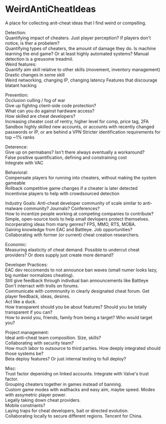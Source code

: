 # WeirdAntiCheatIdeas
A place for collecting anit-cheat ideas that I find weird or compelling. 

Detection:  
  Quantifying impact of cheaters. Just player perception? If players don't notice, is ther a probelem?  
  Quantifying types of cheaters, the amount of damage they do. 
  Is machine learning the end game? Or at least highly automated systems? Manual detection is a greusome treadmil.  
  Weird features:  
    Quantify aim skill relative to other skills (movement, inventory management)  
    Drastic changes in some skill  
    Weird networking, changing IP, changing latency
    Features that discourage blatant hacking  
  
Prevention:  
  Occlusion culling / fog of war  
  Give up fighitng client-side code protection?  
    What can you do against hardware access?  
    How skilled are cheat developers?  
  Increasing cheater cost of rentry, higher level for comp, price tag, 2FA  
    Sandbox highly skilled new accounts, or accounts with recently changed passwords or IP, or are behind a VPN 
    Stricter identification requirements for top ~1% ranks  

Deterence:  
  Give up on permabans? Isn't there always eventually a workaround?  
  False positive quantification, defining and constraining cost  
  Integrate with VAC  

Behavioral:  
  Compensate players for running into cheaters, without making the system gameable  
  Rollback competitive game changes if a cheater is later detected  
  Incentivise players to help with crowdsourced detection  

Industry Goals:
   Anti-cheat developer community of scale similar to anti-malware community? Journals? Conferences?  
   How to incentize people working at competing companies to contribute?
   Simple, open-source tools to help small devlopers protect themselves.  
   Incorperating ideas from many genres? FPS, MMO, RTS, MOBA.  
   Gaining knowledge from EAC and Battleye. Job opportunities?  
   Collaborating with former (or current) cheat creation researchers.  

Economic:  
  Measuring elasticity of cheat demand. 
  Possible to undercut cheat providers? Or does supply just create more demand?  

Developer Practices:  
  EAC dev reccomends to not announce ban waves (small numer looks lazy, big number normalizes cheating).  
    Still give feedback through indivdual ban announcements like Battleye  
  Don't interract with trolls on forums.  
  Communicate with commnunity in clearly designated cheat forum. Get player feedback, ideas, desires.  
  Act like a duck.  
  How transparent should you be about features? Should you be totally transparent if you can?  
  How to avoid you, friends, family from being a target? Who would target you?
  
Project management:  
  Ideal anti-cheat team composition. Size, skills?  
  Collaborating with security team?  
  How much labor to outsource to third parties. How deeply integrated should those systems be?  
  Beta deploy features? Or just internal testing to full deploy? 

Misc:  
  Trust factor depenidng on linked accounts. Integrate with Valve's trust factor.  
  Grouping cheaters together in games instead of banning.  
  Custom game modes with wallhacks and easy aim, maybe speed. Modes with assymetric player power.  
  Legally taking down cheat providers.  
  Mobile constriants?  
  Laying traps for cheat developers, bait or directed evolution.  
  Collaborating locally to secure different regions. Tencent for China.
